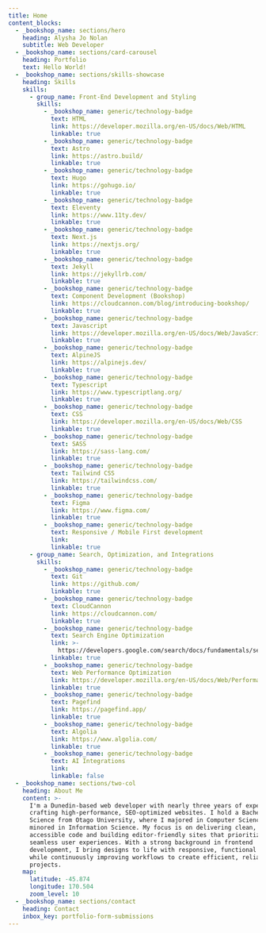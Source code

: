 ```yaml
---
title: Home
content_blocks:
  - _bookshop_name: sections/hero
    heading: Alysha Jo Nolan
    subtitle: Web Developer
  - _bookshop_name: sections/card-carousel
    heading: Portfolio
    text: Hello World!
  - _bookshop_name: sections/skills-showcase
    heading: Skills
    skills:
      - group_name: Front-End Development and Styling
        skills:
          - _bookshop_name: generic/technology-badge
            text: HTML
            link: https://developer.mozilla.org/en-US/docs/Web/HTML
            linkable: true
          - _bookshop_name: generic/technology-badge
            text: Astro
            link: https://astro.build/
            linkable: true
          - _bookshop_name: generic/technology-badge
            text: Hugo
            link: https://gohugo.io/
            linkable: true
          - _bookshop_name: generic/technology-badge
            text: Eleventy
            link: https://www.11ty.dev/
            linkable: true
          - _bookshop_name: generic/technology-badge
            text: Next.js
            link: https://nextjs.org/
            linkable: true
          - _bookshop_name: generic/technology-badge
            text: Jekyll
            link: https://jekyllrb.com/
            linkable: true
          - _bookshop_name: generic/technology-badge
            text: Component Development (Bookshop)
            link: https://cloudcannon.com/blog/introducing-bookshop/
            linkable: true
          - _bookshop_name: generic/technology-badge
            text: Javascript
            link: https://developer.mozilla.org/en-US/docs/Web/JavaScript
            linkable: true
          - _bookshop_name: generic/technology-badge
            text: AlpineJS
            link: https://alpinejs.dev/
            linkable: true
          - _bookshop_name: generic/technology-badge
            text: Typescript
            link: https://www.typescriptlang.org/
            linkable: true
          - _bookshop_name: generic/technology-badge
            text: CSS
            link: https://developer.mozilla.org/en-US/docs/Web/CSS
            linkable: true
          - _bookshop_name: generic/technology-badge
            text: SASS
            link: https://sass-lang.com/
            linkable: true
          - _bookshop_name: generic/technology-badge
            text: Tailwind CSS
            link: https://tailwindcss.com/
            linkable: true
          - _bookshop_name: generic/technology-badge
            text: Figma
            link: https://www.figma.com/
            linkable: true
          - _bookshop_name: generic/technology-badge
            text: Responsive / Mobile First development
            link:
            linkable: true
      - group_name: Search, Optimization, and Integrations
        skills:
          - _bookshop_name: generic/technology-badge
            text: Git
            link: https://github.com/
            linkable: true
          - _bookshop_name: generic/technology-badge
            text: CloudCannon
            link: https://cloudcannon.com/
            linkable: true
          - _bookshop_name: generic/technology-badge
            text: Search Engine Optimization
            link: >-
              https://developers.google.com/search/docs/fundamentals/seo-starter-guide#:~:text=SEO%E2%80%94short%20for%20search%20engine,site%20through%20a%20search%20engine.
            linkable: true
          - _bookshop_name: generic/technology-badge
            text: Web Performance Optimization
            link: https://developer.mozilla.org/en-US/docs/Web/Performance
            linkable: true
          - _bookshop_name: generic/technology-badge
            text: Pagefind
            link: https://pagefind.app/
            linkable: true
          - _bookshop_name: generic/technology-badge
            text: Algolia
            link: https://www.algolia.com/
            linkable: true
          - _bookshop_name: generic/technology-badge
            text: AI Integrations
            link:
            linkable: false
  - _bookshop_name: sections/two-col
    heading: About Me
    content: >-
      I'm a Dunedin-based web developer with nearly three years of experience in
      crafting high-performance, SEO-optimized websites. I hold a Bachelor of
      Science from Otago University, where I majored in Computer Science and
      minored in Information Science. My focus is on delivering clean,
      accessible code and building editor-friendly sites that prioritize
      seamless user experiences. With a strong background in frontend
      development, I bring designs to life with responsive, functional solutions
      while continuously improving workflows to create efficient, reliable
      projects.
    map:
      latitude: -45.874
      longitude: 170.504
      zoom_level: 10
  - _bookshop_name: sections/contact
    heading: Contact
    inbox_key: portfolio-form-submissions
---
```


